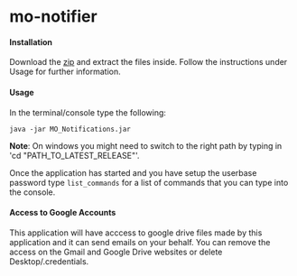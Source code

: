 # mo-notifier

<h4>Installation</h4>

Download the [zip](1) and extract the files inside. Follow the instructions under Usage for further information.

<h4>Usage</h4>

In the terminal/console type the following:

    java -jar MO_Notifications.jar

**Note**: On windows you might need to switch to the right path by typing in 'cd "PATH_TO_LATEST_RELEASE"'.

Once the application has started and you have setup the userbase password type `list_commands` for a list of commands 
that you can type into the console.

<h4>Access to Google Accounts</h4>

This application will have acccess to google drive files made by this application and it can send emails on your behalf. 
You can remove the access on the Gmail and Google Drive websites or delete Desktop/.credentials.

 [1]: https://github.com/LaL872k/mo-notifier/archive/master.zip
